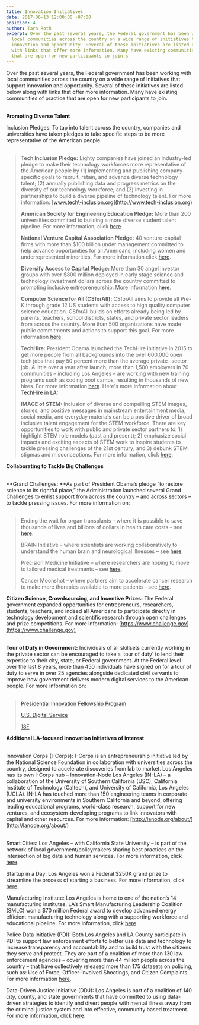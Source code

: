 ```yaml
---
title: Innovation Initiatives
date: 2017-06-13 12:00:00 -07:00
position: 4
author: Tara Roth
excerpt: Over the past several years, the Federal government has been working with
  local communities across the country on a wide range of initiatives that support
  innovation and opportunity. Several of these initiatives are listed below along
  with links that offer more information. Many have existing communities of practice
  that are open for new participants to join.s
---
```


Over the past several years, the Federal government has been working with local communities across the country on a wide range of initiatives that support innovation and opportunity. Several of these initiatives are listed below along with links that offer more information. Many have existing communities of practice that are open for new participants to join.  
 

**Promoting Diverse Talent**

Inclusion Pledges: To tap into talent across the country, companies and universities have taken pledges to take specific steps to be more representative of the American people.    
 

> **Tech Inclusion Pledge:** Eighty companies have joined an industry\-led pledge to make their technology workforces more representative of the American people by (1) implementing and publishing company\-specific goals to recruit, retain, and advance diverse technology talent; (2) annually publishing data and progress metrics on the diversity of our technology workforce; and (3) investing in partnerships to build a diverse pipeline of technology talent. For more information: [www.tech\-inclusion.org](http://www.tech-inclusion.org)
> 
> **American Society for Engineering Education Pledge:** More than 200 universities committed to building a more diverse student talent pipeline. For more information, click [here](https://obamawhitehouse.archives.gov/sites/default/files/microsites/ostp/EDC_DiversityInitiativeLetter_Nov2016.PDF).
> 
> **National Venture Capital Association Pledge:** 40 venture\-capital firms with more than $100 billion under management committed to help advance opportunities for all Americans, including women and underrepresented minorities. For more information click [here](https://obamawhitehouse.archives.gov/sites/default/files/microsites/ostp/nvca_white_house_demo_day_letter_0.pdf).
> 
> **Diversify Access to Capital Pledge:** More than 30 angel investor groups with over $800 million deployed in early stage science and technology investment dollars across the country committed to promoting inclusive entrepreneurship. More information [here](https://obamawhitehouse.archives.gov/sites/default/files/microsites/ostp/diversifycapitalpledge_Nov2016.pdf). 
> 
> **Computer Science for All (CSforAll):** CSforAll aims to provide all Pre\-K through grade 12 US students with access to high quality computer science education. CSforAll builds on efforts already being led by parents, teachers, school districts, states, and private sector leaders from across the country. More than 500 organizations have made public commitments and actions to support this goal. For more information [here](https://www.whitehouse.gov/blog/2016/01/30/computer-science-all). 
> 
> **TechHire:** President Obama launched the TechHire initiative in 2015 to get more people from all backgrounds into the over 600,000 open tech jobs that pay 50 percent more than the average private\- sector job. A little over a year after launch, more than 1,500 employers in 70 communities – including Los Angeles – are working with new training programs such as coding boot camps, resulting in thousands of new hires. For more information [here](https://www.whitehouse.gov/issues/technology/techhire). Here's more information about [TechHire in LA:](https://techhire.org/community/los-angeles/)
> 
> **IMAGE of STEM:** Inclusion of diverse and compelling STEM images, stories, and positive messages in mainstream entertainment media, social media, and everyday materials can be a positive driver of broad inclusive talent engagement for the STEM workforce. There are key opportunities to work with public and private sector partners to: 1) highlight STEM role models (past and present); 2) emphasize social impacts and exciting aspects of STEM work to inspire students to tackle pressing challenges of the 21st century; and 3) debunk STEM stigmas and misconceptions. For more information, click [here](https://obamawhitehouse.archives.gov/sites/default/files/microsites/ostp/imageofstemdepictiondoc_02102016_clean.pdf).

  
**Collaborating to Tackle Big Challenges**  
 

**Grand Challenges: **As part of President Obama’s pledge “to restore science to its rightful place,” the Administration launched several Grand Challenges to enlist support from across the country – and across sectors – to tackle pressing issues. For more information on:  
 

> Ending the wait for organ transplants – where it is possible to save thousands of lives and billions of dollars in health care costs – see [here](https://obamawhitehouse.archives.gov/blog/2016/12/21/reducing-organ-waiting-list-key-actions-and-opportunities-future). 
> 
> BRAIN Initiative – where scientists are working collaboratively to understand the human brain and neurological illnesses – see [here](https://www.braininitiative.nih.gov).
> 
> Precision Medicine Initiative – where researchers are hoping to move to tailored medical treatments – see [here](https://ghr.nlm.nih.gov/primer/precisionmedicine/initiative%20%C2%A0).
> 
> Cancer Moonshot – where partners aim to accelerate cancer research to make more therapies available to more patients – see [here](https://www.cancer.gov/research/key-initiatives/moonshot-cancer-initiative%20%C2%A0).

  
**Citizen Science, Crowdsourcing, and Incentive Prizes:** The Federal government expanded opportunities for entrepreneurs, researchers, students, teachers, and indeed all Americans to participate directly in technology development and scientific research through open challenges and prize competitions. For more information: [https://www.challenge.gov](https://www.challenge.gov)  
 

**Tour of Duty in Government:** Individuals of all skillsets currently working in the private sector can be encouraged to take a ‘tour of duty’ to lend their expertise to their city, state, or Federal government. At the Federal level over the last 8 years, more than 450 individuals have signed on for a tour of duty to serve in over 25 agencies alongside dedicated civil servants to improve how government delivers modern digital services to the American people. For more information on:  
 

> [Presidential Innovation Fellowship Program](https://presidentialinnovationfellows.gov)
> 
> [U.S. Digital Service](https://www.usds.gov)
> 
> [18F](https://18f.gsa.gov) 

  
**Additional LA\-focused innovation initiatives of interest**  
 

Innovation Corps (I\-Corps): I\-Corps is an entrepreneurship initiative led by the National Science Foundation in collaboration with universities across the country, designed to accelerate discoveries from lab to market. Los Angeles has its own I\-Corps hub – Innovation\-Node Los Angeles (IN\-LA) – a collaboration of the University of Southern California (USC), California Institute of Technology (Caltech), and University of California, Los Angeles (UCLA). IN\-LA has touched more than 150 engineering teams in corporate and university environments in Southern California and beyond, offering leading educational programs, world\-class research, support for new ventures, and ecosystem\-developing programs to link innovators with capital and other resources. For more information: [http://lanode.org/about/](http://lanode.org/about/)  
 

Smart Cities: Los Angeles – with California State University – is part of the network of local government/policymakers sharing best practices on the intersection of big data and human services. For more information, click [here](https://obamawhitehouse.archives.gov/the-press-office/2016/09/26/fact-sheet-announcing-over-80-million-new-federal-investment-and). 

  
Startup in a Day: Los Angeles won a Federal $250K grand prize to streamline the process of starting a business. For more information, click [here](http://www.prnewswire.com/news-releases/sba-six-cities-launch-their-startup-in-a-day-solutions-300328072.html).

  
Manufacturing Institute: Los Angeles is home to one of the nation’s 14 manufacturing institutes. LA’s Smart Manufacturing Leadership Coalition (SMLC) won a $70 million Federal award to develop advanced energy efficient manufacturing technology along with a supporting workforce and educational pipeline. For more information, click [here](https://smartmanufacturingcoalition.org).

  
Police Data Initiative (PDI): Both Los Angeles and LA County participate in PDI to support law enforcement efforts to better use data and technology to increase transparency and accountability and to build trust with the citizens they serve and protect. They are part of a coalition of more than 130 law\-enforcement agencies – covering more than 44 million people across the country – that have collectively released more than 175 datasets on policing, such as: Use of Force, Officer\-Involved Shootings, and Citizen Complaints. For more information [here](https://publicsafetydataportal.org/participating-agencies/#). 

  
Data\-Driven Justice Initiative (DDJ): Los Angeles is part of a coalition of 140 city, county, and state governments that have committed to using data\- driven strategies to identify and divert people with mental illness away from the criminal justice system and into effective, community based treatment. For more information, click [here](http://www.naco.org/resources/programs-and-services/data-driven-justice%20%C2%A0).
